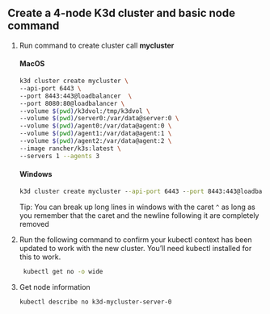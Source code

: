 ## Create a 4-node K3d cluster and basic node command

1. Run command to create cluster call **mycluster**

    #### MacOS
    ```bash
   k3d cluster create mycluster \
   --api-port 6443 \
   --port 8443:443@loadbalancer  \
   --port 8080:80@loadbalancer \
   --volume $(pwd)/k3dvol:/tmp/k3dvol \
   --volume $(pwd)/server0:/var/data@server:0 \
   --volume $(pwd)/agent0:/var/data@agent:0 \
   --volume $(pwd)/agent1:/var/data@agent:1 \
   --volume $(pwd)/agent2:/var/data@agent:2 \
   --image rancher/k3s:latest \
   --servers 1 --agents 3
    ```

    #### Windows
    ```cmd
    k3d cluster create mycluster --api-port 6443 --port 8443:443@loadbalancer --port 8080:80@loadbalancer --volume %cd%\k3dvol:/tmp/k3dvol --image rancher/k3s:latest --servers 1 --agents 3
    ```
   
   Tip: You can break up long lines in windows with the caret `^` as long as you remember that the caret and the newline following it are completely removed


2. Run the following command to confirm your kubectl context has been updated to work with the new cluster. You’ll need kubectl installed for this to work.
   ```bash
    kubectl get no -o wide
   ```

3. Get node information
   ```bash
   kubectl describe no k3d-mycluster-server-0
   ```